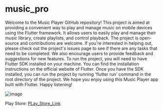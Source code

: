 # music_pro

Welcome to the Music Player GitHub repository! This project is aimed at providing a convenient way to play and manage music on mobile devices using the Flutter framework.
It allows users to easily play and manage their music library, create playlists, and control playback.
The project is open-source and contributions are welcome. If you're interested in helping out, please check out the project's issues page to see if there are any tasks that need to be completed. We also encourage users to provide feedback and suggestions for new features.
To run the project, you will need to have Flutter SDK installed on your machine. You can find the installation instructions on the official website of Flutter.
Once you have the SDK installed, you can run the project by running 'flutter run' command in the root directory of the project.
We hope you enjoy using this Music Player app built with Flutter. Happy listening!



![image](https://user-images.githubusercontent.com/107936573/213662709-73db416d-46a4-4cf4-91da-1bb3160f51d9.png)




Play Store: <a href="https://play.google.com/store/apps/details?id=in.mohamedkutty.music_pro" target="_blank">PLay_Store_Link</a>                                                                              
